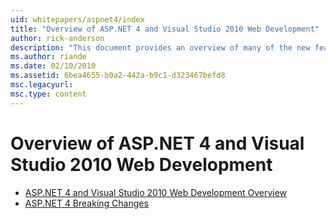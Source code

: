 ```yaml
---
uid: whitepapers/aspnet4/index
title: "Overview of ASP.NET 4 and Visual Studio 2010 Web Development"
author: rick-anderson
description: "This document provides an overview of many of the new features for ASP.NET that are included in the.NET Framework 4 and in Visual Studio 2010."
ms.author: riande
ms.date: 02/10/2010
ms.assetid: 6bea4655-b0a2-442a-b9c1-d323467befd8
msc.legacyurl: 
msc.type: content
---
```

# Overview of ASP.NET 4 and Visual Studio 2010 Web Development

- [ASP.NET 4 and Visual Studio 2010 Web Development Overview](overview.md)
- [ASP.NET 4 Breaking Changes](breaking-changes.md)
